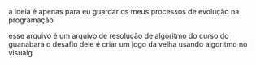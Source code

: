 a ideia é apenas para eu guardar os meus processos de evolução na programação

esse arquivo é um arquivo de resolução de algoritmo do curso do guanabara
o desafio dele é criar um jogo da velha usando algoritmo no visualg
